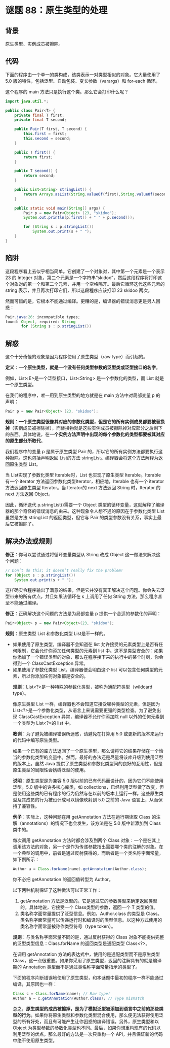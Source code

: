 # 谜题 88：原生类型的处理

## 背景

原生类型、实例成员被擦除。

## 代码

下面的程序由一个单一的类构成，该类表示一对类型相似的对象。它大量使用了 5.0 版的特性，包括泛型、自动包装、变长参数（varargs）和 for-each 循环。

这个程序的 main 方法只是执行这个类。那么它会打印什么呢？  

```java
import java.util.*;

public class Pair<T> {
    private final T first;
    private final T second;

    public Pair(T first, T second) {
        this.first = first;
        this.second = second;
    }

    public T first() {
        return first;
    }

    public T second() {
        return second;
    }

    public List<String> stringList() {
        return Arrays.asList(String.valueOf(first),String.valueOf(second));
    }

    public static void main(String[] args) {
        Pair p = new Pair<Object> (23, "skidoo");
        System.out.println(p.first() + " " + p.second());

        for (String s : p.stringList())
            System.out.print(s + " ");
    }
}
```

## 陷阱

这段程序看上去似乎相当简单。它创建了一个对象对，其中第一个元素是一个表示 23 的 Integer 对象，第二个元素是一个字符串“skidoo”，然后这段程序将打印这个对象对的第一个和第二个元素，并用一个空格隔开。最后它循环迭代这些元素的 string 表示，并且再次打印它们，所以这段程序应该打印 23 skidoo 两次。

然而可惜的是，它根本不能通过编译。更糟的是，编译器的错误消息更是另人困惑：

```java
Pair.java:26: incompatible types;
found: Object, required: String
       for (String s : p.stringList())  
```

## 解惑

这个十分奇怪的现象是因为程序使用了原生类型（raw type）而引起的。

**定义**：**一个原生类型，就是一个没有任何类型参数的泛型类或泛型接口的名字**。

例如，List\<E\>是一个泛型接口，List\<String\> 是一个参数化的类型，而 List 就是一个原生类型。

在我们的程序中，唯一用到原生类型的地方就是在 main 方法中对局部变量 p 的声明：

```java
Pair p = new Pair<Object> (23, "skidoo");  
```

**规则**：**一个原生类型很像其对应的参数化类型，但是它的所有实例成员都要被替换掉**（实例成员被擦除掉），而替换物就是这些实例成员被擦除掉对应部分之后剩下的东西。具体地说，在**一个实例方法声明中出现的每个参数化的类型都要被其对应的原生部分所取代**。

我们程序中的变量 p 是属于原生类型 Pair 的，所以它的所有实例方法都要执行这种擦除。这也包括声明返回 List<String>的方法 stringList。编译器会将这个方法解释为返回原生类型 List。  

当 List<String>实现了参数化类型 Iterable<String>时，List 也实现了原生类型 Iterable。Iterable<String>有一个 iterator 方法返回参数化类型Iterator<String>，相应地，Iterable 也有一个 iterator 方法返回原生类型 Iterator。当 Iterator<String>的 next 方法返回 String 时，Iterator 的 next 方法返回 Object。

因此，循环迭代 p.stringList()需要一个 Object 类型的循环变量，这就解释了编译器的那个奇怪的错误消息的由来。这种现象令人想不通的原因在于参数化类型 List<String>虽然是方法 stringList 的返回类型，但它与 Pair 的类型参数没有关系，事实上最后它被擦除了。  

## 解决办法或规则

**修正**：你可以尝试通过将循环变量类型从 String 改成 Object 这一做法来解决这个问题：

```java
// Don’t do this; it doesn’t really fix the problem!
for (Object s : p.stringList())
    System.out.print(s + " ");  
```

这样确实令程序输出了满意的结果，但是它并没有真正解决这个问题。你会失去泛型带来的所有优点，并且如果该循环在 s 上调用了任何 String 方法，那么程序甚至不能通过编译。  

**修正**：正确解决这个问题的方法是为局部变量 p 提供一个合适的参数化的声明：

```java
Pair<Object> p = new Pair<Object>(23, "skidoo");  
```

**规则**：原生类型 List 和参数化类型 List<Object>是不一样的。

- 如果使用了原生类型，编译器不会知道在 list 允许接受的元素类型上是否有任何限制，它会允许你添加任何类型的元素到 list 中。这不是类型安全的：如果你添加了一个错误类型的对象，那么在程序接下来的执行中的某个时刻，你会得到一个 ClassCastException 异常。
- 如果使用了参数化类型 List<Object>，编译器便会明白这个 list 可以包含任何类型的元素，所以你添加任何对象都是安全的。  

**规则**：List\<?\>是一种特殊的参数化类型，被称为通配符类型（wildcard type）。

像原生类型 List 一样，编译器也不会知道它接受哪种类型的元素，但是因为 List\<?\>是一个参数化类型，从语言上来说需要更强的类型检查。为了避免出现 ClassCastException 异常，编译器不允许你添加除 null 以外的任何元素到一个类型为 List<?>的 list 中。  

**教训**：为了避免被编译错误所迷惑，请避免在打算用 5.0 或更新的版本来运行的代码中编写原生类型。

如果一个已有的库方法返回了一个原生类型，那么请将它的结果存储在一个恰当的参数化类型的变量中。然而，最好的办法还是尽量将该库升级到使用泛型的版本上。虽然 Java 提供了原生类型和参数化类型间的良好的互用性，但是原生类型的局限性会妨碍泛型的使用。  

**说明**：原生类型是为兼容 5.0 版以前的已有代码而设计的，因为它们不能使用泛型。5.0 版中的许多核心库类，如 collections，已经利用泛型做了改变，但是使用这些类的已有程序的行为仍然与在以前的版本上运行一样。这些原生类型及其成员的行为被设计成可以镜像映射到 5.0 之前的 Java 语言上，从而保持了兼容性。  

**例子**：实际上，这种问题在用 getAnnotation 方法在运行期读取 Class 的注解（annotations）的情况下也会发生，该方法是在 5.0 版中新添加到 Class 类中的。

每次调用 getAnnotation 方法时都会涉及到两个 Class 对象：一个是在其上调用该方法的对象，另一个是作为传递参数指出需要哪个类的注解的对象。在一个典型的调用中，前者是通过反射获得的，而后者是一个类名称字面常量，如下例所示：

```java
Author a = Class.forName(name).getAnnotation(Author.class);
```

你不必把 getAnnotation 的返回值转型为 Author。

以下两种机制保证了这种做法可以正常工作：

1. getAnnotation 方法是泛型的。它是通过它的参数类型来确定返回类型的。具体地说，它接受一个 Class<T>类型的参数，返回一个 T 类型的值。
2. 类名称字面常量提供了泛型信息。例如，Author.class 的类型是 Class<Author>。类名称字面常量可以传递运行时和编译时的类型信息。以这种方式使用的类名称字面常量被称作类型符号（type token）。  

**规则**：与类名称字面常量不同的是，通过反射获得的 Class 对象不能提供完整的泛型类型信息：Class.forName 的返回类型是通配类型 Class<?>。

在调用 getAnnotation 方法的表达式中，使用的是通配类型而不是原生类型 Class，这一点很重要。如果你采用了原生类型，返回的注解具有的就是编译期的 Annotation 类型而不是通过类名称字面常量指示的类型了。

下面的程序片断错误地使用了原生类型，和本谜题中最初的程序一样不能通过编译，其原因也一样：

```java
Class c = Class.forName(name); // Raw type!
Author a = c.getAnnotation(Author.class); // Type mismatch
```

总之，**原生类型的成员被擦掉，是为了模拟泛型被添加到语言中之前的那些类型的行为**。如果你将原生类型和参数化类型混合使用，那么便无法获得使用泛型的所有好处，而且有可能产生让你困惑的编译错误。另外，原生类型和以 Object 为类型参数的参数化类型也不同。最后，如果你想重构现有的代码以利用泛型的优点，那么最好的方法是一次只重构一个 API，并且保证新的代码中绝不使用原生类型。  

